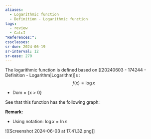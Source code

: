 ```yaml
---
aliases:
  - Logarithmic function
  - Definition - Logarithmic function
tags:
  - review
  - CalcI
"References:": 
cssclasses:
sr-due: 2024-06-19
sr-interval: 12
sr-ease: 270
---
```

The logarithmic function is defined based on [[20240603 - 174244 - Definition - Logarithm|Logarithm]]s : 
$$
f(x) = \log x
$$
+ Dom = {x > 0}

See that this function has the following graph:

**Remark:**
+ Using notation: $\log x = \ln x$

![[Screenshot 2024-06-03 at 17.41.32.png]]

